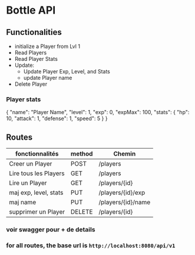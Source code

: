 # Bottle API

## Functionalities

- initialize a Player from Lvl 1
- Read Players
- Read Player Stats
- Update:
  - Update Player Exp, Level, and Stats
  - update Player name
- Delete Player

### Player stats
{
  "name": "Player Name",
  "level": 1,
  "exp": 0,
  "expMax": 100,
  "stats": {
    "hp": 10,
    "attack": 1,
    "defense": 1,
    "speed": 5
  }
}

## Routes
fonctionnalités | method | Chemin |
--- | --- | --- |
Creer un Player | POST | /players
Lire tous les Players | GET | /players
Lire un Player | GET | /players/{id}
maj exp, level, stats | PUT | /players/{id}/exp
maj name | PUT | /players/{id}/name
supprimer un Player | DELETE | /players/{id}

### voir swagger pour + de details
### for all routes, the base url is `http://localhost:8080/api/v1`
